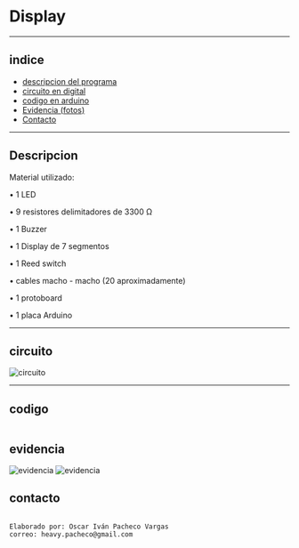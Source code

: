 # Display

***
## indice 
+ [descripcion del programa](#descripcion)
+ [circuito en digital](#circuito)    
+ [codigo en arduino](#codigo)
+ [Evidencia (fotos)](#evidencia)
+ [Contacto](#contacto)
***
## Descripcion   



Material utilizado:

•	1 LED

•	9 resistores delimitadores de 3300 Ω

•	1 Buzzer

•	1 Display de 7 segmentos

•	1 Reed switch

•	cables macho - macho (20 aproximadamente)

•	1 protoboard

•	1 placa Arduino

***
## circuito 
![circuito](/Diagrama.png)
***
## codigo 
~~~

~~~

## evidencia

![evidencia](/Img1.jpg)
![evidencia](/Img2.jpg)


## contacto
~~~

Elaborado por: Oscar Iván Pacheco Vargas
correo: heavy.pacheco@gmail.com


~~~
